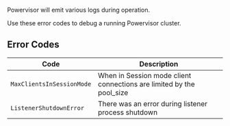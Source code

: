 Powervisor will emit various logs during operation.

Use these error codes to debug a running Powervisor cluster.

## Error Codes

| Code                      | Description                                                          |
| ------------------------- | -------------------------------------------------------------------- |
| `MaxClientsInSessionMode` | When in Session mode client connections are limited by the pool_size |
| `ListenerShutdownError` | There was an error during listener process shutdown                    |
